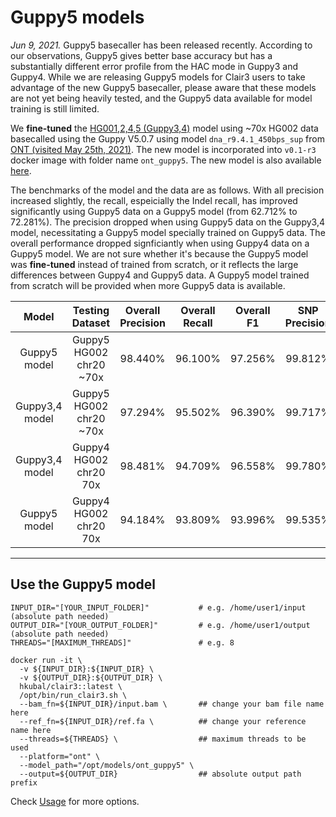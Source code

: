 # Guppy5 models

*Jun 9, 2021.* Guppy5 basecaller has been released recently. According to our observations, Guppy5 gives better base accuracy but has a substantially different error profile from the HAC mode in Guppy3 and Guppy4. While we are releasing Guppy5 models for Clair3 users to take advantage of the new Guppy5 basecaller, please aware that these models are not yet being heavily tested, and the Guppy5 data available for model training is still limited.

We **fine-tuned** the [HG001,2,4,5 (Guppy3,4)](http://www.bio8.cs.hku.hk/clair3/clair3_models/ont.tar.gz) model using ~70x HG002 data basecalled using the Guppy V5.0.7 using model `dna_r9.4.1_450bps_sup` from [ONT (visited May 25th, 2021)](https://labs.epi2me.io/gm24385_2021.05/). The new model is incorporated into `v0.1-r3` docker image with folder name `ont_guppy5`. The new model is also available [here](https://github.com/HKU-BAL/Clair3#pre-trained-models).

The benchmarks of the model and the data are as follows. With all precision increased slightly, the recall, espeicially the Indel recall, has improved significantly using Guppy5 data on a Guppy5 model (from 62.712% to 72.281%). The precision dropped when using Guppy5 data on the Guppy3,4 model, necessitating a Guppy5 model specially trained on Guppy5 data. The overall performance dropped signficiantly when using Guppy4 data on a Guppy5 model. We are not sure whether it's because the Guppy5 model was **fine-tuned** instead of trained from scratch, or it reflects the large differences between Guppy4 and Guppy5 data. A Guppy5 model trained from scratch will be provided when more Guppy5 data is available.

| Model          | Testing<br>Dataset | Overall<br>Precision | Overall<br>Recall | Overall<br>F1 | SNP<br>Precision | SNP<br>Recall | SNP<br>F1 | Indel<br>Precision | Indel<br>Recall | Indel<br>F1 |
| :--------------: | :---------------: | :----------: | :--------: | :---------------------: | :------------------: | :--------------: | :-----------------: | :--------------: | :----------: | :-------------------: |
| Guppy5 model   | Guppy5 HG002 chr20 ~70x  | 98.440%               | 96.100%            | 97.256%        | 99.812%           | 99.858%        | 99.835%    | 88.056%             | 72.281%          | 79.393%      |
| Guppy3,4 model | Guppy5 HG002 chr20 ~70x    | 97.294%               | 95.502%            | 96.390%        | 99.717%           | 99.858%        | 99.788%    | 79.616%             | 67.893%          | 73.289%      |
| Guppy3,4 model | Guppy4 HG002 chr20 70x    | 98.481%               | 94.709%            | 96.558%        | 99.780%           | 99.758%        | 99.769%    | 87.278%             | 62.713%          | 72.984%      |
| Guppy5 model   | Guppy4 HG002 chr20 70x    |94.184%               | 93.809%            | 93.996%        | 99.535%           | 99.634%        | 99.585%    | 59.359%             | 56.894%          | 58.100%      |

----

## Use the Guppy5 model

```
INPUT_DIR="[YOUR_INPUT_FOLDER]"           # e.g. /home/user1/input (absolute path needed)
OUTPUT_DIR="[YOUR_OUTPUT_FOLDER]"         # e.g. /home/user1/output (absolute path needed)
THREADS="[MAXIMUM_THREADS]"               # e.g. 8

docker run -it \
  -v ${INPUT_DIR}:${INPUT_DIR} \
  -v ${OUTPUT_DIR}:${OUTPUT_DIR} \
  hkubal/clair3::latest \
  /opt/bin/run_clair3.sh \
  --bam_fn=${INPUT_DIR}/input.bam \       ## change your bam file name here
  --ref_fn=${INPUT_DIR}/ref.fa \          ## change your reference name here
  --threads=${THREADS} \                  ## maximum threads to be used
  --platform="ont" \                       
  --model_path="/opt/models/ont_guppy5" \  
  --output=${OUTPUT_DIR}                  ## absolute output path prefix 
```

Check [Usage](https://github.com/HKU-BAL/Clair3#Usage) for more options.

